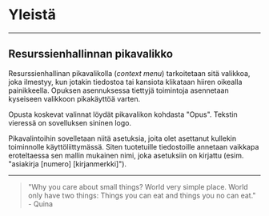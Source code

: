 # Yleistä

---

## Resurssienhallinnan pikavalikko

Resurssienhallinan pikavalikolla (_context menu_) tarkoitetaan sitä valikkoa, joka ilmestyy, kun jotakin tiedostoa tai kansiota klikataan hiiren oikealla painikkeella. Opuksen asennuksessa tiettyjä toimintoja asennetaan kyseiseen valikkoon pikakäyttöä varten.

Opusta koskevat valinnat löydät pikavalikon kohdasta "Opus". Tekstin vieressä on sovelluksen sininen logo.

Pikavalintoihin sovelletaan niitä asetuksia, joita olet asettanut kullekin toiminnolle käyttöliittymässä. Siten tuotetuille tiedostoille annetaan vaikkapa eroteltaessa sen mallin mukainen nimi, joka asetuksiin on kirjattu (esim. "asiakirja \[numero\] \[kirjanmerkki\]").

---

> "Why you care about small things? World very simple place. World only have two things: Things you can eat and things you no can eat." - Quina
